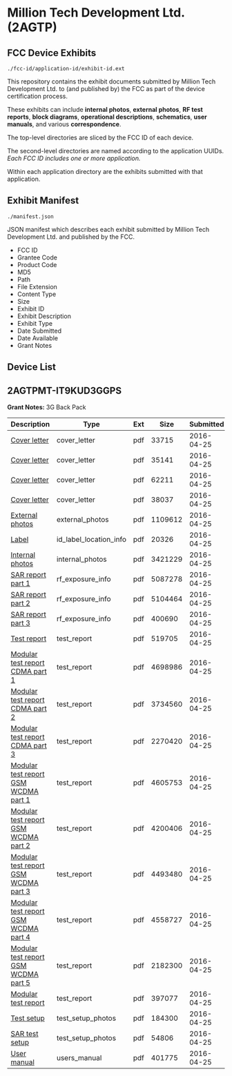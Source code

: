# Million Tech Development Ltd. (2AGTP)
## FCC Device Exhibits

```
./fcc-id/application-id/exhibit-id.ext
```

This repository contains the exhibit documents submitted by Million Tech Development Ltd. to (and published by) the FCC as part of the device certification process.

These exhibits can include **internal photos**, **external photos**, **RF test reports**, **block diagrams**, **operational descriptions**, **schematics**, **user manuals**, and various **correspondence**.

The top-level directories are sliced by the FCC ID of each device.

The second-level directories are named according to the application UUIDs. *Each FCC ID includes one or more application.*

Within each application directory are the exhibits submitted with that application. 

## Exhibit Manifest

```
./manifest.json
```

JSON manifest which describes each exhibit submitted by Million Tech Development Ltd. and published by the FCC.

- FCC ID
- Grantee Code
- Product Code
- MD5
- Path
- File Extension
- Content Type
- Size
- Exhibit ID
- Exhibit Description
- Exhibit Type
- Date Submitted
- Date Available
- Grant Notes

## Device List
## 2AGTPMT-IT9KUD3GGPS
**Grant Notes:** 3G Back Pack

| Description | Type | Ext | Size | Submitted | Available |
| ----------- | ---- | --- | ---- | --------- | --------- |
| [Cover letter](2AGTPMT-IT9KUD3GGPS/3f207cf88beca0c588c463e657d0af2c/2969071.pdf) | cover_letter | pdf | 33715 | 2016-04-25 | 2016-04-25 |
| [Cover letter](2AGTPMT-IT9KUD3GGPS/3f207cf88beca0c588c463e657d0af2c/2969072.pdf) | cover_letter | pdf | 35141 | 2016-04-25 | 2016-04-25 |
| [Cover letter](2AGTPMT-IT9KUD3GGPS/3f207cf88beca0c588c463e657d0af2c/2969073.pdf) | cover_letter | pdf | 62211 | 2016-04-25 | 2016-04-25 |
| [Cover letter](2AGTPMT-IT9KUD3GGPS/3f207cf88beca0c588c463e657d0af2c/2969074.pdf) | cover_letter | pdf | 38037 | 2016-04-25 | 2016-04-25 |
| [External photos](2AGTPMT-IT9KUD3GGPS/3f207cf88beca0c588c463e657d0af2c/2969075.pdf) | external_photos | pdf | 1109612 | 2016-04-25 | 2016-10-22 |
| [Label](2AGTPMT-IT9KUD3GGPS/3f207cf88beca0c588c463e657d0af2c/2969076.pdf) | id_label_location_info | pdf | 20326 | 2016-04-25 | 2016-04-25 |
| [Internal photos](2AGTPMT-IT9KUD3GGPS/3f207cf88beca0c588c463e657d0af2c/2969077.pdf) | internal_photos | pdf | 3421229 | 2016-04-25 | 2016-10-22 |
| [SAR report part 1](2AGTPMT-IT9KUD3GGPS/3f207cf88beca0c588c463e657d0af2c/2969081.pdf) | rf_exposure_info | pdf | 5087278 | 2016-04-25 | 2016-04-25 |
| [SAR report part 2](2AGTPMT-IT9KUD3GGPS/3f207cf88beca0c588c463e657d0af2c/2969082.pdf) | rf_exposure_info | pdf | 5104464 | 2016-04-25 | 2016-04-25 |
| [SAR report part 3](2AGTPMT-IT9KUD3GGPS/3f207cf88beca0c588c463e657d0af2c/2969083.pdf) | rf_exposure_info | pdf | 400690 | 2016-04-25 | 2016-04-25 |
| [Test report](2AGTPMT-IT9KUD3GGPS/3f207cf88beca0c588c463e657d0af2c/2969085.pdf) | test_report | pdf | 519705 | 2016-04-25 | 2016-04-25 |
| [Modular test report CDMA part 1](2AGTPMT-IT9KUD3GGPS/3f207cf88beca0c588c463e657d0af2c/2969086.pdf) | test_report | pdf | 4698986 | 2016-04-25 | 2016-04-25 |
| [Modular test report CDMA part 2](2AGTPMT-IT9KUD3GGPS/3f207cf88beca0c588c463e657d0af2c/2969087.pdf) | test_report | pdf | 3734560 | 2016-04-25 | 2016-04-25 |
| [Modular test report CDMA part 3](2AGTPMT-IT9KUD3GGPS/3f207cf88beca0c588c463e657d0af2c/2969088.pdf) | test_report | pdf | 2270420 | 2016-04-25 | 2016-04-25 |
| [Modular test report GSM WCDMA part 1](2AGTPMT-IT9KUD3GGPS/3f207cf88beca0c588c463e657d0af2c/2595828.pdf) | test_report | pdf | 4605753 | 2016-04-25 | 2016-04-25 |
| [Modular test report GSM WCDMA part 2](2AGTPMT-IT9KUD3GGPS/3f207cf88beca0c588c463e657d0af2c/2595829.pdf) | test_report | pdf | 4200406 | 2016-04-25 | 2016-04-25 |
| [Modular test report GSM WCDMA part 3](2AGTPMT-IT9KUD3GGPS/3f207cf88beca0c588c463e657d0af2c/2595830.pdf) | test_report | pdf | 4493480 | 2016-04-25 | 2016-04-25 |
| [Modular test report GSM WCDMA part 4](2AGTPMT-IT9KUD3GGPS/3f207cf88beca0c588c463e657d0af2c/2595831.pdf) | test_report | pdf | 4558727 | 2016-04-25 | 2016-04-25 |
| [Modular test report GSM WCDMA part 5](2AGTPMT-IT9KUD3GGPS/3f207cf88beca0c588c463e657d0af2c/2595832.pdf) | test_report | pdf | 2182300 | 2016-04-25 | 2016-04-25 |
| [Modular test report](2AGTPMT-IT9KUD3GGPS/3f207cf88beca0c588c463e657d0af2c/2595827.pdf) | test_report | pdf | 397077 | 2016-04-25 | 2016-04-25 |
| [Test setup](2AGTPMT-IT9KUD3GGPS/3f207cf88beca0c588c463e657d0af2c/2969096.pdf) | test_setup_photos | pdf | 184300 | 2016-04-25 | 2016-10-22 |
| [SAR test setup](2AGTPMT-IT9KUD3GGPS/3f207cf88beca0c588c463e657d0af2c/2969097.pdf) | test_setup_photos | pdf | 54806 | 2016-04-25 | 2016-10-22 |
| [User manual](2AGTPMT-IT9KUD3GGPS/3f207cf88beca0c588c463e657d0af2c/2969098.pdf) | users_manual | pdf | 401775 | 2016-04-25 | 2016-10-22 |

